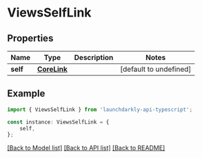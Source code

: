 # ViewsSelfLink


## Properties

Name | Type | Description | Notes
------------ | ------------- | ------------- | -------------
**self** | [**CoreLink**](CoreLink.md) |  | [default to undefined]

## Example

```typescript
import { ViewsSelfLink } from 'launchdarkly-api-typescript';

const instance: ViewsSelfLink = {
    self,
};
```

[[Back to Model list]](../README.md#documentation-for-models) [[Back to API list]](../README.md#documentation-for-api-endpoints) [[Back to README]](../README.md)
